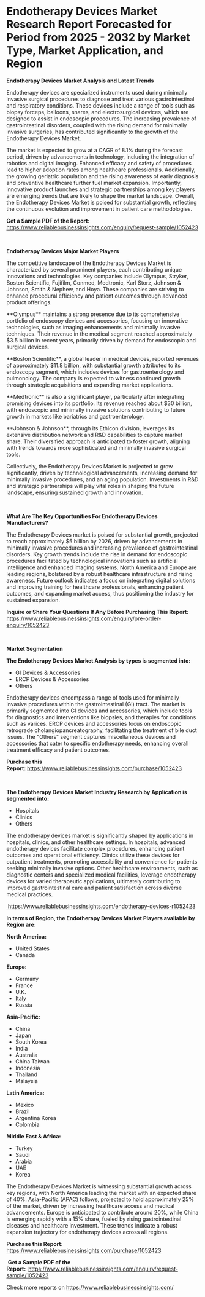 <p><h1>Endotherapy Devices Market Research Report Forecasted for Period from 2025 -  2032 by Market Type, Market Application, and Region</h1></p><p><strong>Endotherapy Devices Market Analysis and Latest Trends</strong></p>
<p><p>Endotherapy devices are specialized instruments used during minimally invasive surgical procedures to diagnose and treat various gastrointestinal and respiratory conditions. These devices include a range of tools such as biopsy forceps, balloons, snares, and electrosurgical devices, which are designed to assist in endoscopic procedures. The increasing prevalence of gastrointestinal disorders, coupled with the rising demand for minimally invasive surgeries, has contributed significantly to the growth of the Endotherapy Devices Market.</p><p>The market is expected to grow at a CAGR of 8.1% during the forecast period, driven by advancements in technology, including the integration of robotics and digital imaging. Enhanced efficacy and safety of procedures lead to higher adoption rates among healthcare professionals. Additionally, the growing geriatric population and the rising awareness of early diagnosis and preventive healthcare further fuel market expansion. Importantly, innovative product launches and strategic partnerships among key players are emerging trends that are likely to shape the market landscape. Overall, the Endotherapy Devices Market is poised for substantial growth, reflecting the continuous evolution and improvement in patient care methodologies.</p></p>
<p><strong>Get a Sample PDF of the Report:&nbsp;</strong> <a href="https://www.reliablebusinessinsights.com/enquiry/request-sample/1052423?utm_campaign=3063&utm_medium=2&utm_source=Github&utm_content=ia&utm_term=04032025&utm_id=endotherapy-devices">https://www.reliablebusinessinsights.com/enquiry/request-sample/1052423</a></p>
<p>&nbsp;</p>
<p><strong>Endotherapy Devices Major Market Players</strong></p>
<p><p>The competitive landscape of the Endotherapy Devices Market is characterized by several prominent players, each contributing unique innovations and technologies. Key companies include Olympus, Stryker, Boston Scientific, Fujifilm, Conmed, Medtronic, Karl Storz, Johnson & Johnson, Smith & Nephew, and Hoya. These companies are striving to enhance procedural efficiency and patient outcomes through advanced product offerings.</p><p>**Olympus** maintains a strong presence due to its comprehensive portfolio of endoscopy devices and accessories, focusing on innovative technologies, such as imaging enhancements and minimally invasive techniques. Their revenue in the medical segment reached approximately $3.5 billion in recent years, primarily driven by demand for endoscopic and surgical devices. </p><p>**Boston Scientific**, a global leader in medical devices, reported revenues of approximately $11.8 billion, with substantial growth attributed to its endoscopy segment, which includes devices for gastroenterology and pulmonology. The company is expected to witness continued growth through strategic acquisitions and expanding market applications.</p><p>**Medtronic** is also a significant player, particularly after integrating promising devices into its portfolio. Its revenue reached about $30 billion, with endoscopic and minimally invasive solutions contributing to future growth in markets like bariatrics and gastroenterology. </p><p>**Johnson & Johnson**, through its Ethicon division, leverages its extensive distribution network and R&D capabilities to capture market share. Their diversified approach is anticipated to foster growth, aligning with trends towards more sophisticated and minimally invasive surgical tools.</p><p>Collectively, the Endotherapy Devices Market is projected to grow significantly, driven by technological advancements, increasing demand for minimally invasive procedures, and an aging population. Investments in R&D and strategic partnerships will play vital roles in shaping the future landscape, ensuring sustained growth and innovation.</p></p>
<p>&nbsp;</p>
<p><strong>What Are The Key Opportunities For Endotherapy Devices Manufacturers?</strong></p>
<p><p>The Endotherapy Devices market is poised for substantial growth, projected to reach approximately $5 billion by 2026, driven by advancements in minimally invasive procedures and increasing prevalence of gastrointestinal disorders. Key growth trends include the rise in demand for endoscopic procedures facilitated by technological innovations such as artificial intelligence and enhanced imaging systems. North America and Europe are leading regions, bolstered by a robust healthcare infrastructure and rising awareness. Future outlook indicates a focus on integrating digital solutions and improving training for healthcare professionals, enhancing patient outcomes, and expanding market access, thus positioning the industry for sustained expansion.</p></p>
<p><strong>Inquire or Share Your Questions If Any Before Purchasing This Report:</strong> <a href="https://www.reliablebusinessinsights.com/enquiry/pre-order-enquiry/1052423?utm_campaign=3063&utm_medium=2&utm_source=Github&utm_content=ia&utm_term=04032025&utm_id=endotherapy-devices">https://www.reliablebusinessinsights.com/enquiry/pre-order-enquiry/1052423</a></p>
<p>&nbsp;</p>
<p><strong>Market Segmentation</strong></p>
<p><strong>The Endotherapy Devices Market Analysis by types is segmented into:</strong></p>
<p><ul><li>GI Devices & Accessories</li><li>ERCP Devices & Accessories</li><li>Others</li></ul></p>
<p><p>Endotherapy devices encompass a range of tools used for minimally invasive procedures within the gastrointestinal (GI) tract. The market is primarily segmented into GI devices and accessories, which include tools for diagnostics and interventions like biopsies, and therapies for conditions such as varices. ERCP devices and accessories focus on endoscopic retrograde cholangiopancreatography, facilitating the treatment of bile duct issues. The "Others" segment captures miscellaneous devices and accessories that cater to specific endotherapy needs, enhancing overall treatment efficacy and patient outcomes.</p></p>
<p><strong>Purchase this Report:&nbsp;</strong><a href="https://www.reliablebusinessinsights.com/purchase/1052423?utm_campaign=3063&utm_medium=2&utm_source=Github&utm_content=ia&utm_term=04032025&utm_id=endotherapy-devices">https://www.reliablebusinessinsights.com/purchase/1052423</a></p>
<p>&nbsp;</p>
<p><strong>The Endotherapy Devices Market Industry Research by Application is segmented into:</strong></p>
<p><ul><li>Hospitals</li><li>Clinics</li><li>Others</li></ul></p>
<p><p>The endotherapy devices market is significantly shaped by applications in hospitals, clinics, and other healthcare settings. In hospitals, advanced endotherapy devices facilitate complex procedures, enhancing patient outcomes and operational efficiency. Clinics utilize these devices for outpatient treatments, promoting accessibility and convenience for patients seeking minimally invasive options. Other healthcare environments, such as diagnostic centers and specialized medical facilities, leverage endotherapy devices for varied therapeutic applications, ultimately contributing to improved gastrointestinal care and patient satisfaction across diverse medical practices.</p></p>
<p><a href="https://www.reliablebusinessinsights.com/endotherapy-devices-r1052423?utm_campaign=3063&utm_medium=2&utm_source=Github&utm_content=ia&utm_term=04032025&utm_id=endotherapy-devices">&nbsp;https://www.reliablebusinessinsights.com/endotherapy-devices-r1052423</a></p>
<p><strong>In terms of Region, the Endotherapy Devices Market Players available by Region are:</strong></p>
<p>
    <p> <strong> North America: </strong>
        <ul>
            <li>United States</li>
            <li>Canada</li>
        </ul>
        </p> 
    <p> <strong> Europe: </strong>
        <ul>
            <li>Germany</li>
            <li>France</li>
            <li>U.K.</li>
            <li>Italy</li>
            <li>Russia</li>
        </ul>
        </p> 
    <p> <strong> Asia-Pacific: </strong>
        <ul>
            <li>China</li>
            <li>Japan</li>
            <li>South Korea</li>
            <li>India</li>
            <li>Australia</li>
            <li>China Taiwan</li>
            <li>Indonesia</li>
            <li>Thailand</li>
            <li>Malaysia</li>
        </ul>
        </p> 
    <p> <strong> Latin America: </strong>
        <ul>
            <li>Mexico</li>
            <li>Brazil</li>
            <li>Argentina Korea</li>
            <li>Colombia</li>
        </ul>
        </p> 
    <p> <strong> Middle East & Africa: </strong>
        <ul>
            <li>Turkey</li>
            <li>Saudi</li>
            <li>Arabia</li>
            <li>UAE</li>
            <li>Korea</li>
        </ul>
    </p>
    </p>
<p><p>The Endotherapy Devices Market is witnessing substantial growth across key regions, with North America leading the market with an expected share of 40%. Asia-Pacific (APAC) follows, projected to hold approximately 25% of the market, driven by increasing healthcare access and medical advancements. Europe is anticipated to contribute around 20%, while China is emerging rapidly with a 15% share, fueled by rising gastrointestinal diseases and healthcare investment. These trends indicate a robust expansion trajectory for endotherapy devices across all regions.</p></p>
<p><strong>Purchase this Report: </strong><a href="https://www.reliablebusinessinsights.com/purchase/1052423?utm_campaign=3063&utm_medium=2&utm_source=Github&utm_content=ia&utm_term=04032025&utm_id=endotherapy-devices">https://www.reliablebusinessinsights.com/purchase/1052423</a></p>
<p>&nbsp;<strong>Get a Sample PDF of the Report:&nbsp;&nbsp;</strong><a href="https://www.reliablebusinessinsights.com/enquiry/request-sample/1052423?utm_campaign=3063&utm_medium=2&utm_source=Github&utm_content=ia&utm_term=04032025&utm_id=endotherapy-devices">https://www.reliablebusinessinsights.com/enquiry/request-sample/1052423</a></p>
<p><strong></strong></p>
<p>Check more reports on <a href="https://www.reliablebusinessinsights.com/?utm_campaign=3063&utm_medium=2&utm_source=Github&utm_content=ia&utm_term=04032025&utm_id=endotherapy-devices">https://www.reliablebusinessinsights.com/</a></p>